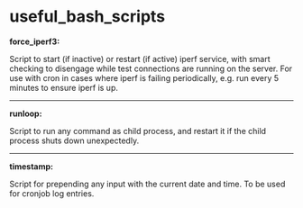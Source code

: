 # useful_bash_scripts


**force_iperf3:**

Script to start (if inactive) or restart (if active) iperf service, with smart checking to disengage while test connections are running on the server. For use with cron in cases where iperf is failing periodically, e.g. run every 5 minutes to ensure iperf is up.

---

**runloop:**

Script to run any command as child process, and restart it if the child process shuts down unexpectedly.

---

**timestamp:**

Script for prepending any input with the current date and time. To be used for cronjob log entries.
